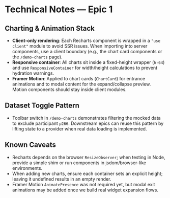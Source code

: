 # Technical Notes — Epic 1

## Charting & Animation Stack

- **Client-only rendering**: Each Recharts component is wrapped in a `"use client"` module to avoid SSR issues. When importing into server components, use a client boundary (e.g., the chart card components or the `/demo-charts` page).
- **Responsive container**: All charts sit inside a fixed-height wrapper (`h-64`) and use `ResponsiveContainer` for width/height calculations to prevent hydration warnings.
- **Framer Motion**: Applied to chart cards (`ChartCard`) for entrance animations and to modal content for the expand/collapse preview. Motion components should stay inside client modules.

## Dataset Toggle Pattern

- Toolbar switch in `/demo-charts` demonstrates filtering the mocked data to exclude participant `p266`. Downstream epics can reuse this pattern by lifting state to a provider when real data loading is implemented.

## Known Caveats

- Recharts depends on the browser `ResizeObserver`; when testing in Node, provide a simple shim or run components in jsdom/browser-like environments.
- When adding new charts, ensure each container sets an explicit height; leaving it undefined results in an empty render.
- Framer Motion `AnimatePresence` was not required yet, but modal exit animations may be added once we build real widget expansion flows.
